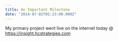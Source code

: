 ```yaml
---
title: An Important Milestone
date: "2014-07-02T02:23:00.000Z"
---
```

My primary project went live on the internet today @ <a title="Insight" href="http://insight.hcstrategies.com">https://insight.hcstrategies.com</a>